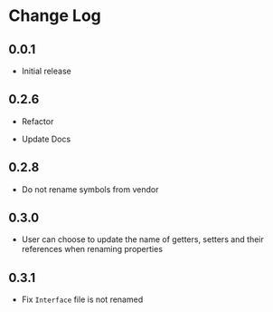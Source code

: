# Change Log


## 0.0.1

- Initial release

## 0.2.6

- Refactor

- Update Docs

## 0.2.8

- Do not rename symbols from vendor

## 0.3.0

- User can choose to update the name of getters, setters and their references when renaming properties

## 0.3.1

- Fix `Interface` file is not renamed